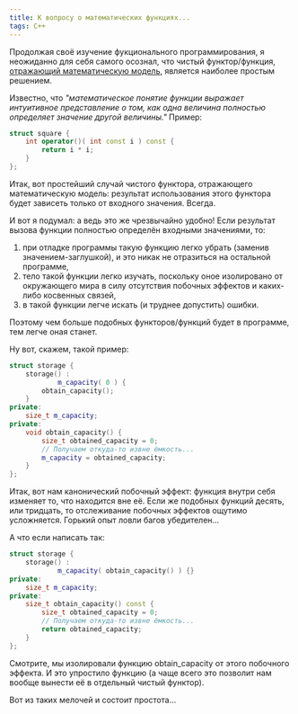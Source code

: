 ```yaml
---
title: К вопросу о математических функциях...
tags: C++
---
```


Продолжая своё изучение фукционального программирования, я неожиданно для себя самого осознал, что чистый функтор/функция, <ins>отражающий математическую модель</ins>, является наиболее простым решением.

Известно, что *"математическое понятие функции выражает интуитивное представление о том, как одна величина полностью определяет значение другой величины."* Пример:
```cpp
struct square {
    int operator()( int const i ) const {
        return i * i;
    }
};
```

Итак, вот простейший случай чистого функтора, отражающего математическую модель: результат использования этого функтора будет зависеть только от входного значения. Всегда.

И вот я подумал: а ведь это же чрезвычайно удобно! Если результат вызова функции полностью определён входными значениями, то:
<ol>
  <li>при отладке программы такую функцию легко убрать (заменив значением-заглушкой), и это никак не отразиться на остальной программе,</li>
  <li>тело такой функции легко изучать, поскольку оное изолировано от окружающего мира в силу отсутствия побочных эффектов и каких-либо косвенных связей,</li>
  <li>в такой функции легче искать (и труднее допустить) ошибки.</li>
</ol>

Поэтому чем больше подобных функторов/функций будет в программе, тем легче оная станет.

Ну вот, скажем, такой пример:
```cpp
struct storage {
    storage() :
            m_capacity( 0 ) {
        obtain_capacity();
    }
private:
    size_t m_capacity;
private:
    void obtain_capacity() {
        size_t obtained_capacity = 0;
        // Получаем откуда-то извне ёмкость...
        m_capacity = obtained_capacity;
    }
};
```

Итак, вот нам канонический побочный эффект: функция внутри себя изменяет то, что находится вне её. Если же подобных функций десять, или тридцать, то отслеживание побочных эффектов ощутимо усложняется. Горький опыт ловли багов убедителен...

А что если написать так:
```cpp
struct storage {
    storage() :
            m_capacity( obtain_capacity() ) {}
private:
    size_t m_capacity;
private:
    size_t obtain_capacity() const {
        size_t obtained_capacity = 0;
        // Получаем откуда-то извне ёмкость...
        return obtained_capacity;
    }
};
```

Смотрите, мы изолировали функцию obtain_capacity от этого побочного эффекта. И это упростило функцию (а чаще всего это позволит нам вообще вынести её в отдельный чистый функтор).

Вот из таких мелочей и состоит простота...

